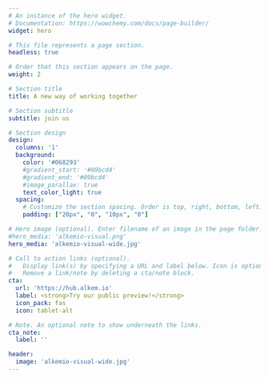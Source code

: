 ```yaml
---
# An instance of the hero widget.
# Documentation: https://wowchemy.com/docs/page-builder/
widget: hero

# This file represents a page section.
headless: true

# Order that this section appears on the page.
weight: 2

# Section title
title: A new way of working together

# Section subtitle
subtitle: join us

# Section design
design:
  columns: '1'
  background:
    color: '#068293'
    #gradient_start: '#09bcd4'
    #gradient_end: '#09bcd4'
    #image_parallax: true
    text_color_light: true
  spacing:
    # Customize the section spacing. Order is top, right, bottom, left.
    padding: ["20px", "0", "10px", "0"]

# Hero image (optional). Enter filename of an image in the page folder.
#hero_media: 'alkemio-visual.png'
hero_media: 'alkemio-visual-wide.jpg'

# Call to action links (optional).
#   Display link(s) by specifying a URL and label below. Icon is optional for `cta`.
#   Remove a link/note by deleting a cta/note block.
cta:
  url: 'https://hub.alkem.io'
  label: <strong>Try our public preview!</strong>
  icon_pack: fas
  icon: tablet-alt

# Note. An optional note to show underneath the links.
cta_note:
  label: ''

header: 
  image: 'alkemio-visual-wide.jpg'
---
```

